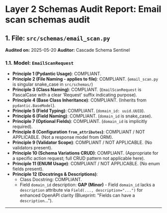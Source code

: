 # Layer 2 Schemas Audit Report: Email scan schemas audit

## 1. File: `src/schemas/email_scan.py`

**Audited on:** 2025-05-20
**Auditor:** Cascade Schema Sentinel

### 1.1. Model: `EmailScanRequest`

*   **Principle 1 (Pydantic Usage)**: COMPLIANT.
*   **Principle 2 (File Naming - applies to file)**: COMPLIANT. (`email_scan.py` is singular snake_case in `src/schemas/`)
*   **Principle 3 (Class Naming)**: COMPLIANT. (`EmailScanRequest` is PascalCase with a clear 'Request' suffix indicating purpose).
*   **Principle 4 (Base Class Inheritance)**: COMPLIANT. (Inherits from `pydantic.BaseModel`).
*   **Principle 5 (Field Typing)**: COMPLIANT. (`domain_id: uuid.UUID`).
*   **Principle 6 (Field Naming)**: COMPLIANT. (`domain_id` is snake_case).
*   **Principle 7 (Optional Fields)**: COMPLIANT. (`domain_id` is implicitly required).
*   **Principle 8 (Configuration `from_attributes`)**: COMPLIANT / NOT APPLICABLE. (Not a response model from ORM).
*   **Principle 9 (Validator Scope)**: COMPLIANT / NOT APPLICABLE. (No validators present).
*   **Principle 10 (Schema Variations CRUD)**: COMPLIANT. (Appropriate for a specific action request; full CRUD pattern not applicable here).
*   **Principle 11 (ENUM Usage)**: COMPLIANT / NOT APPLICABLE. (No enum fields present).
*   **Principle 12 (Docstrings & Descriptions)**:
    *   Class Docstring: COMPLIANT.
    *   Field `domain_id` description: **GAP (Minor)** - Field `domain_id` lacks a `description` attribute via `Field(..., description="...")` for enhanced OpenAPI clarity (Blueprint: "Fields can have a `description`...").

---